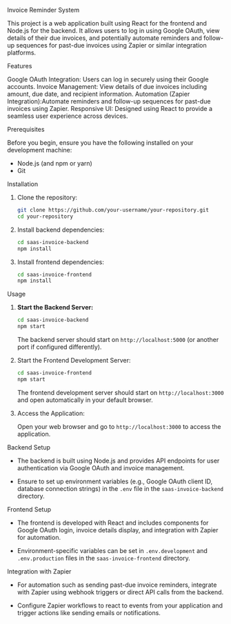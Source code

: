 Invoice Reminder System

This project is a web application built using React for the frontend and Node.js for the backend. It allows users to log in using Google OAuth, view details of their due invoices, and potentially automate reminders and follow-up sequences for past-due invoices using Zapier or similar integration platforms.


Features

Google OAuth Integration: Users can log in securely using their Google accounts.
Invoice Management: View details of due invoices including amount, due date, and recipient information.
Automation (Zapier Integration):Automate reminders and follow-up sequences for past-due invoices using Zapier.
Responsive UI: Designed using React to provide a seamless user experience across devices.

Prerequisites

Before you begin, ensure you have the following installed on your development machine:

- Node.js (and npm or yarn)
- Git

Installation

1. Clone the repository:

   ```bash
   git clone https://github.com/your-username/your-repository.git
   cd your-repository
   ```

2. Install backend dependencies:

   ```bash
   cd saas-invoice-backend
   npm install
   ```

3. Install frontend dependencies:

   ```bash
   cd saas-invoice-frontend
   npm install
   ```

Usage

1. **Start the Backend Server:**

   ```bash
   cd saas-invoice-backend
   npm start
   ```

   The backend server should start on `http://localhost:5000` (or another port if configured differently).

2. Start the Frontend Development Server:

   ```bash
   cd saas-invoice-frontend
   npm start
   ```

   The frontend development server should start on `http://localhost:3000` and open automatically in your default browser.

3. Access the Application:

   Open your web browser and go to `http://localhost:3000` to access the application.


Backend Setup

- The backend is built using Node.js and provides API endpoints for user authentication via Google OAuth and invoice management.

- Ensure to set up environment variables (e.g., Google OAuth client ID, database connection strings) in the `.env` file in the `saas-invoice-backend` directory.

Frontend Setup

- The frontend is developed with React and includes components for Google OAuth login, invoice details display, and integration with Zapier for automation.

- Environment-specific variables can be set in `.env.development` and `.env.production` files in the `saas-invoice-frontend` directory.

Integration with Zapier

- For automation such as sending past-due invoice reminders, integrate with Zapier using webhook triggers or direct API calls from the backend.

- Configure Zapier workflows to react to events from your application and trigger actions like sending emails or notifications.

